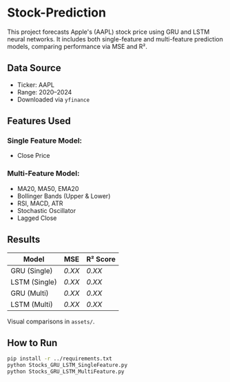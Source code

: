 # Stock-Prediction

This project forecasts Apple's (AAPL) stock price using GRU and LSTM neural networks. It includes both single-feature and multi-feature prediction models, comparing performance via MSE and R².

## Data Source
- Ticker: AAPL
- Range: 2020–2024
- Downloaded via `yfinance`

## Features Used
### Single Feature Model:
- Close Price

### Multi-Feature Model:
- MA20, MA50, EMA20
- Bollinger Bands (Upper & Lower)
- RSI, MACD, ATR
- Stochastic Oscillator
- Lagged Close

## Results

| Model        | MSE     | R² Score |
|--------------|---------|----------|
| GRU (Single) | *0.XX*  | *0.XX*   |
| LSTM (Single)| *0.XX*  | *0.XX*   |
| GRU (Multi)  | *0.XX*  | *0.XX*   |
| LSTM (Multi) | *0.XX*  | *0.XX*   |

Visual comparisons in `assets/`.

## How to Run

```bash
pip install -r ../requirements.txt
python Stocks_GRU_LSTM_SingleFeature.py
python Stocks_GRU_LSTM_MultiFeature.py
```